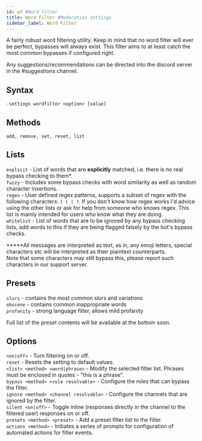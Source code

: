 ```yaml
---
id: wf #Word filter
title: Word Filter #Moderation settings
sidebar_label: Word Filter
---
```


A fairly robust word filtering utility. Keep in mind that no word filter will ever be perfect, bypasses will always exist. This filter aims to at least catch the most common bypasses if configured right.

Any suggestions/recommendations can be directed into the discord server in the #suggestions channel.

## Syntax  
`-settings wordfilter <option> [value]`  

## Methods  
`add, remove, set, reset, list`  

## Lists  
`explicit` - List of words that are **explicitly** matched, i.e. there is no real bypass checking to them\*.  
`fuzzy` - Includes some bypass checks with word similarity as well as random character insertions.  
`regex` - User defined regex patterns, supports a subset of regex with the following characters: `( ) | ?`. If you don't know how regex works I'd advice using the other lists or ask for help from someone who knows regex. This list is mainly intended for users who know what they are doing.  
`whitelist` - List of words that are to be ignored by any bypass checking lists, add words to this if they are being flagged falsely by the bot's bypass checks.  

**\***All messages are interpreted as text, as in, any emoji letters, special characters etc will be interpreted as their plaintext counterparts.  
Note that some characters may still bypass this, please report such characters in our support server.  

## Presets  
`slurs` - contains the most common slurs and variations  
`obscene` - contains common inappropriate words  
`profanity` - strong language filter, allows mild profanity  

Full list of the preset contents will be available at the bottom soon.

## Options  
`<on|off>` - Turn filtering on or off.  
`reset` - Resets the setting to default values.  
`<list> <method> <word|phrase>` - Modify the selected filter list. Phrases must be enclosed in quotes - "this is a phrase".  
`bypass <method> <role resolvable>` - Configure the roles that can bypass the filter.  
`ignore <method> <channel resolvable>` - Configure the channels that are ignored by the filter.  
`silent <on|off>` - Toggle inline (responses directly in the channel to the filtered user) responses on or off.  
`presets <method> <preset>` - Add a preset filter list to the filter.  
`actions <method>` - Initiates a series of prompts for configuration of automated actions for filter events.